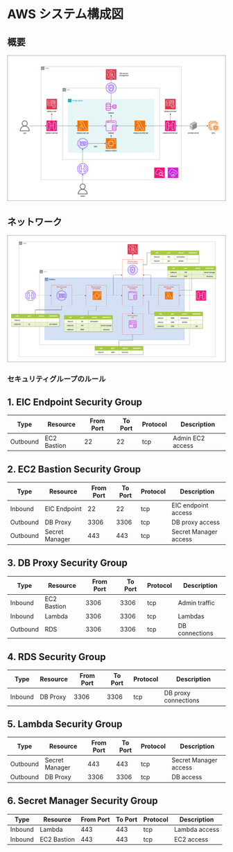# AWS システム構成図

## 概要

![AWS システム構成図 概要](../../asset/aws_system_architecture_diagram_overview.drawio.png)

## ネットワーク

![AWS システム構成図 ネットワーク](../../asset/aws_system_architecture_diagram_network.drawio.png)

### セキュリティグループのルール

## 1. EIC Endpoint Security Group

| Type     | Resource       | From Port | To Port | Protocol | Description      |
|----------|----------------|-----------|---------|----------|------------------|
| Outbound | EC2 Bastion    | 22        | 22      | tcp      | Admin EC2 access |

## 2. EC2 Bastion Security Group

| Type     | Resource            | From Port | To Port | Protocol | Description           |
|----------|---------------------|-----------|---------|----------|-----------------------|
| Inbound  | EIC Endpoint        | 22        | 22      | tcp      | EIC endpoint access   |
| Outbound | DB Proxy            | 3306      | 3306    | tcp      | DB proxy access       |
| Outbound | Secret Manager      | 443       | 443     | tcp      | Secret Manager access |

## 3. DB Proxy Security Group

| Type     | Resource      | From Port | To Port | Protocol | Description           |
|----------|---------------|-----------|---------|----------|-----------------------|
| Inbound  | EC2 Bastion   | 3306      | 3306    | tcp      | Admin traffic         |
| Inbound  | Lambda        | 3306      | 3306    | tcp      | Lambdas               |
| Outbound | RDS           | 3306      | 3306    | tcp      | DB connections        |

## 4. RDS Security Group

| Type    | Resource   | From Port | To Port | Protocol | Description           |
|---------|------------|-----------|---------|----------|-----------------------|
| Inbound | DB Proxy   | 3306      | 3306    | tcp      | DB proxy connections  |

## 5. Lambda Security Group

| Type     | Resource        | From Port | To Port | Protocol | Description           |
|----------|-----------------|-----------|---------|----------|-----------------------|
| Outbound | Secret Manager  | 443       | 443     | tcp      | Secret Manager access |
| Outbound | DB Proxy        | 3306      | 3306    | tcp      | DB access             |

## 6. Secret Manager Security Group

| Type    | Resource        | From Port | To Port | Protocol | Description       |
|---------|-----------------|-----------|---------|----------|-------------------|
| Inbound | Lambda          | 443       | 443     | tcp      | Lambda access     |
| Inbound | EC2 Bastion     | 443       | 443     | tcp      | EC2 access        |
